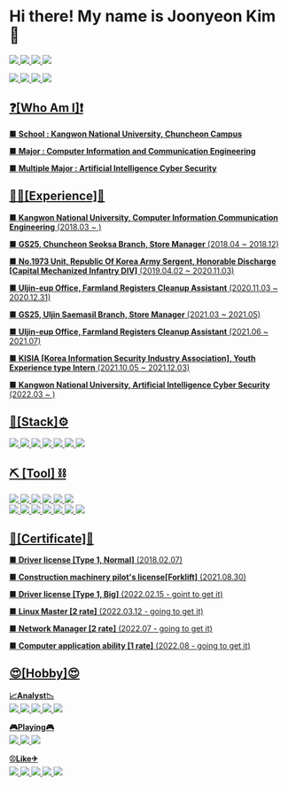 # Hi there! My name is Joonyeon Kim 👋
<a href="https://www.instagram.com/22._.jr" target="_blank"><img src="https://img.shields.io/badge/22._.jr-e4405f?style=flat-square&logo=Instagram&logoColor=black"/> <a href="https://www.facebook.com/GaveKite" target="_blank"><img src="https://img.shields.io/badge/Kimjoonyeon-blue?style=flat-square&logo=Facebook&logoColor=white"/>  <a href="https://user-images.githubusercontent.com/91503825/148906514-5a571adc-663d-42cc-a24a-4728b11cd576.jpg" target="_blank"><img src="https://img.shields.io/badge/yeon8227-ffcd00?style=flat-square&logo=kakaotalk&logoColor=black"/>  <a href="https://user-images.githubusercontent.com/91503825/148907439-a8120bc1-74e8-4e0c-90d7-3f8f98ee0a82.jpg" target="_blank"><img src="https://img.shields.io/badge/GaveKite-26a5e4?style=flat-square&logo=Telegram&logoColor=black"/> 
  
  <a href="https://www.naver.com" target="_blank"><img src="https://img.shields.io/badge/yeon8227@naver.com-03c75a?style=flat-square&logo=naver&logoColor=white"/>  <a href="https://www.google.com" target="_blank"><img src="https://img.shields.io/badge/kimjoonyeon8227@gmail.com-ea4335?style=flat-square&logo=Gmail&logoColor=black"/>  <img src="https://img.shields.io/badge/ 준연 2979 -5865f2?style=flat-square&logo=discord&logoColor=white"/> <img src="https://img.shields.io/badge/KimJoonYeon-004680?style=flat-square&logo=TeamViewer&logoColor=white"/>

## ❓[Who Am I]❗
■ **School : Kangwon National University, Chuncheon Campus**

■ **Major : Computer Information and Communication Engineering**

■ **Multiple Major : Artificial Intelligence Cyber Security**



## 👷‍♂️[Experience]💪
■ **Kangwon National University, Computer Information Communication Engineering** (2018.03 ~ )

■ **GS25, Chuncheon Seoksa Branch, Store Manager** (2018.04 ~ 2018.12)

■ **No.1973 Unit, Republic Of Korea Army Sergent, Honorable Discharge** **[Capital Mechanized Infantry DIV]** (2019.04.02 ~ 2020.11.03)

■ **Uljin-eup Office, Farmland Registers Cleanup Assistant** (2020.11.03 ~ 2020.12.31)

■ **GS25, Uljin Saemasil Branch, Store Manager** (2021.03 ~ 2021.05)

■ **Uljin-eup Office, Farmland Registers Cleanup Assistant** (2021.06 ~ 2021.07)

■ **KISIA [Korea Information Security Industry Association], Youth Experience type Intern** (2021.10.05 ~ 2021.12.03)

■ **Kangwon National University, Artificial Intelligence Cyber Security** (2022.03 ~ )

## 🧱[Stack]⚙
<img src="https://img.shields.io/badge/Bash-FCC624?style=flat-square&logo=Linux&logoColor=black"/> <img src="https://img.shields.io/badge/Java-007396?style=flat-square&logo=java&logoColor=black"/> <img src="https://img.shields.io/badge/C-A8B9CC?style=flat-square&logo=C&logoColor=orange"/> <img src="https://img.shields.io/badge/Python-3776AB?style=flat-square&logo=python&logoColor=white"/> <img src="https://img.shields.io/badge/HTML5-E34F26?style=flat-square&logo=HTML5&logoColor=white"/> <img src="https://img.shields.io/badge/CSS3-1572B6?style=flat-square&logo=CSS3&logoColor=white"/> <img src="https://img.shields.io/badge/Assembly-007AAC?style=flat-square&logo=AssemblyScript&logoColor=black"/> <br>



## ⛏ [Tool] ⛓
<img src="https://img.shields.io/badge/Git-f05032?style=flat-square&logo=Git&logoColor=white"/> 
  <img src="https://img.shields.io/badge/GitHub-181717?style=flat-square&logo=GitHub&logoColor=white"/> 
  <img src="https://img.shields.io/badge/Sublime Text-ff9800?style=flat-square&logo=Sublime Text&logoColor=white"/> 
  <img src="https://img.shields.io/badge/Oracle-F80000?style=flat-square&logo=oracle&logoColor=black"/> 
  <img src="https://img.shields.io/badge/Eclipse-2c2255?style=flat-square&logo=Eclipse IDE&logoColor=white"/> 
  <img src="https://img.shields.io/badge/Visual Studio-5c2d91?style=flat-square&logo=Visual Studio&logoColor=white"/> <br>
<img src="https://img.shields.io/badge/Excel-217346?style=flat-square&logo=Microsoft Excel&logoColor=white"/>
<img src="https://img.shields.io/badge/Access-a4373a?style=flat-square&logo=Microsoft Access&logoColor=white"/>
<img src="https://img.shields.io/badge/Word-2b579a?style=flat-square&logo=Microsoft Word&logoColor=white"/>
<img src="https://img.shields.io/badge/PPT-b7472a?style=flat-square&logo=Microsoft PowerPoint&logoColor=white"/>
<img src="https://img.shields.io/badge/Zoom-2d8cff?style=flat-square&logo=Zoom&logoColor=white"/>
<img src="https://img.shields.io/badge/OBS-302E31?style=flat-square&logo=OBS Studio&logoColor=white"/>
<img src="https://img.shields.io/badge/PUTTY-4d4d4d?style=flat-square&logo=Windows Terminal&logoColor=white"/>


## 📰[Certificate]📰
■ **Driver license [Type 1, Normal]** (2018.02.07)

■ **Construction machinery pilot's license[Forklift]** (2021.08.30)

■ **Driver license [Type 1, Big]** (2022.02.15 - goint to get it)

■ **Linux Master [2 rate]** (2022.03.12 - going to get it)

■ **Network Manager [2 rate]** (2022.07 - going to get it)

■ **Computer application ability [1 rate]** (2022.08 - going to get it)

## 😍[Hobby]😍
**📈Analyst📉** <br>
<img src="https://img.shields.io/badge/Klaytn-blue?style=flat-square&logo=Kakao&logoColor=white"/> <img src="https://img.shields.io/badge/KlaySwap-orange?style=flat-square&logo=Kakao&logoColor=white"/> <img src="https://img.shields.io/badge/Ethereum-3c3c3d?style=flat-square&logo=Ethereum&logoColor=white"/> <img src="https://img.shields.io/badge/Samsung-1428a0?style=flat-square&logo=Samsung&logoColor=white"/> <img src="https://img.shields.io/badge/Apple-000000?style=flat-square&logo=Apple&logoColor=white"/> <br>

**🎮Playing🎮** <br>
<img src="https://img.shields.io/badge/LOL-d32936?style=flat-square&logo=Riot Games&logoColor=white"/> <img src="https://img.shields.io/badge/StarCraft-148eff?style=flat-square&logo=Battle.net&logoColor=white"/> <img src="https://img.shields.io/badge/PUBG-000000?style=flat-square&logo=Steam&logoColor=white"/> <br>

**⚾Like✈** <br>
<img src="https://img.shields.io/badge/Drive-05141f?style=flat-square&logo=Kia&logoColor=white"/> 
  <img src="https://img.shields.io/badge/Trip-ff5a5f?style=flat-square&logo=Airbnb&logoColor=white"/> 
  <img src="https://img.shields.io/badge/Melon-green?style=flat-square&logo=Apple Music&logoColor=white"/> 
  <img src="https://img.shields.io/badge/YouTube-ff0000?style=flat-square&logo=Youtube&logoColor=white"/> 
  <img src="https://img.shields.io/badge/Netflix-e50914?style=flat-square&logo=Netflix&logoColor=white"/> 
